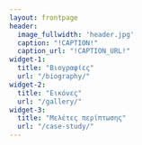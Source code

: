 ```yaml
---
layout: frontpage
header:
  image_fullwidth: 'header.jpg'
  caption: "!CAPTION!"
  caption_url: "!CAPTION_URL!"
widget-1:
  title: "Βιογραφίες"
  url: "/biography/"
widget-2:
  title: "Εικόνες"
  url: "/gallery/"
widget-3:
  title: "Μελέτες περίπτωσης"
  url: "/case-study/"
---
```

